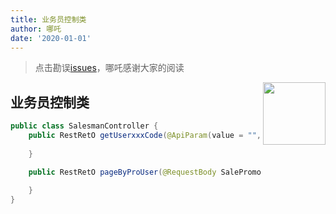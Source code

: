 ```yaml
---
title: 业务员控制类
author: 哪吒
date: '2020-01-01'
---
```


> 点击勘误[issues](https://github.com/webVueBlog/JavaPlusDoc/issues)，哪吒感谢大家的阅读

<img align="right" width="100" src="https://github.com/user-attachments/assets/51a2d7c4-49e0-4413-8756-34f8910fb0e8">

## 业务员控制类

```java
public class SalesmanController {
    public RestRetO getUserxxxCode(@ApiParam(value = "", required = true) @RequestParam("type") Integer type, HttpServletRequest request) {
        
    }

    public RestRetO pageByProUser(@RequestBody SalePromoteHisBO salePromoteHisBO, HttpServletRequest request) throws Exception {
        
    }
}
```








